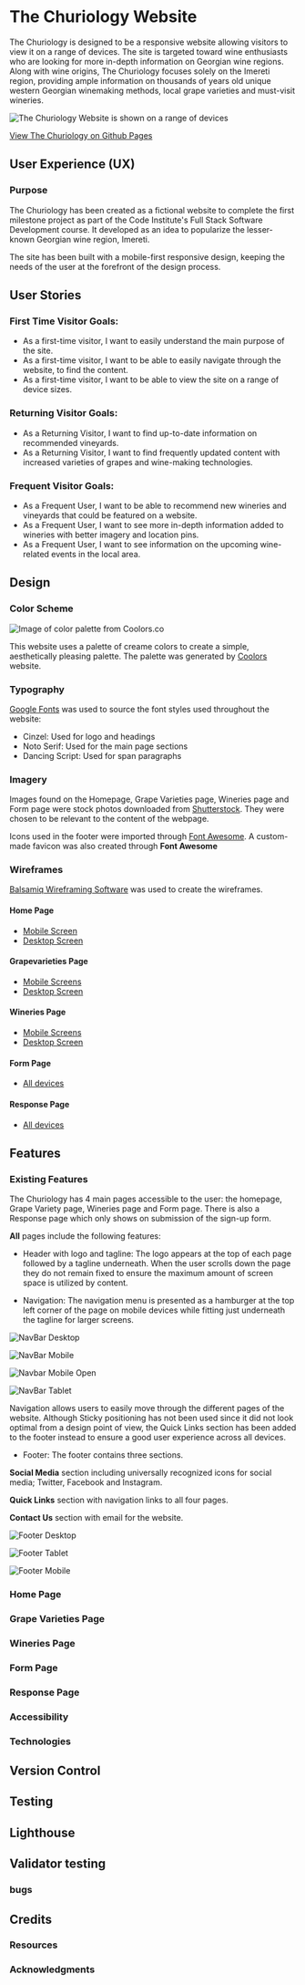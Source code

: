 # The Churiology Website

The Churiology is designed to be a responsive website allowing visitors to view it on a range of devices. The site is targeted toward wine enthusiasts who are looking for more in-depth information on Georgian wine regions. Along with wine origins, The Churiology focuses solely on the Imereti region, providing ample information on thousands of years old unique western Georgian winemaking methods, local grape varieties and must-visit wineries. 

![The Churiology Website is shown on a range of devices](documentation/Iamresponsive.png) 

[View The Churiology on Github Pages](https://liakintsurashvili.github.io/The-Churiology/index.html)

## User Experience (UX)

### **Purpose**

The Churiology has been created as a fictional website to complete the first milestone project as part of the Code Institute's Full Stack Software Development course. It developed as an idea to popularize the lesser-known Georgian wine region, Imereti.

The site has been built with a mobile-first responsive design, keeping the needs of the user at the forefront of the design process.

## User Stories

### First Time Visitor Goals:

* As a first-time visitor, I want to easily understand the main purpose of the site.
* As a first-time visitor, I want to be able to easily navigate through the website, to find the content.
* As a first-time visitor, I want to be able to view the site on a range of device sizes.

### Returning Visitor Goals:

* As a Returning Visitor, I want to find up-to-date information on recommended vineyards.
* As a Returning Visitor, I want to find frequently updated content with increased varieties of grapes and wine-making technologies.


### Frequent Visitor Goals:

* As a Frequent User, I want to be able to recommend new wineries and vineyards that could be featured on a website.
* As a Frequent User, I want to see more in-depth information added to wineries with better imagery and location pins.
* As a Frequent User, I want to see information on the upcoming wine-related events in the local area.

## Design

### Color Scheme
![Image of color palette from Coolors.co](documentation/color-palete.png)

This website uses a palette of creame colors to create a simple, aesthetically pleasing palette. The palette was generated by [Coolors](https://coolors.co/) website.

### Typography

[Google Fonts](https://fonts.google.com/) was used to source the font styles used throughout the website:

* Cinzel: Used for logo and headings
* Noto Serif: Used for the main page sections
* Dancing Script: Used for span paragraphs

### Imagery

Images found on the Homepage, Grape Varieties page, Wineries page and Form page were stock photos downloaded from [Shutterstock](https://https://www.shutterstock.com//). They were chosen to be relevant to the content of the webpage.

Icons used in the footer were imported through [Font Awesome](https://fontawesome.com/).
A custom-made favicon was also created through **Font Awesome**

### Wireframes

[Balsamiq Wireframing Software](https://balsamiq.com/) was used to create the wireframes. 

#### Home Page

- [Mobile Screen](documentation/homepage-mobile.png)
- [Desktop Screen](documentation/homepage-desktop.png)

#### Grapevarieties Page

- [Mobile Screens](documentation/grapevarieties-mobile.png)
- [Desktop Screen](documentation/homepage-desktop.png)

#### Wineries Page

- [Mobile Screens](documentation/wineries-mobile.png)
- [Desktop Screen](documentation/grapevarieties-desktop.png)

#### Form Page 

- [All devices](documentation/form-page.png)

#### Response Page

- [All devices](documentation/response-page.png)


## Features

### Existing Features

The Churiology has 4 main pages accessible to the user: the homepage, Grape Variety page, Wineries page and Form page. There is also a Response page which only shows on submission of the sign-up form.


**All** pages include the following features:

- Header with logo and tagline: The logo appears at the top of each page followed by a tagline underneath. When the user scrolls down the page they do not remain fixed to ensure the maximum amount of screen space is utilized by content.


- Navigation: The navigation menu is presented as a hamburger at the top left corner of the page on mobile devices while fitting just underneath the tagline for larger screens.

![NavBar Desktop](documentation/navbardesktop.png)

![NavBar Mobile](documentation/navbarmobile.png)

![Navbar Mobile Open](documentation/navbarmobileopen.png)

![NavBar Tablet](documentation/navbartablet.png)

Navigation allows users to easily move through the different pages of the website. Although Sticky positioning has not been used since it did not look optimal from a design point of view, the Quick Links section has been added to the footer instead to ensure a good user experience across all devices.


- Footer: The footer contains three sections.

 **Social Media** section including universally recognized icons for social media; Twitter, Facebook and Instagram.

 **Quick Links** section with navigation links to all four pages.

 **Contact Us** section with email for the website.

![Footer Desktop](documentation/footerdesktop.png)

![Footer Tablet](documentation/footertablet.png)

![Footer Mobile](documentation/footermobile.png)


### Home Page


### Grape Varieties Page

### Wineries Page

### Form Page

### Response Page

### Accessibility

### Technologies

## Version Control

## Testing

## Lighthouse

## Validator testing

### bugs

## Credits

### Resources

### Acknowledgments